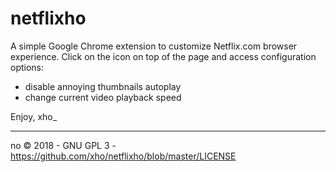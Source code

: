 # netflixho

A simple Google Chrome extension to customize Netflix.com browser experience.
Click on the icon on top of the page and access configuration options:

* disable annoying thumbnails autoplay
* change current video playback speed

Enjoy,
xho_

---

no © 2018 - GNU GPL 3 - https://github.com/xho/netflixho/blob/master/LICENSE
